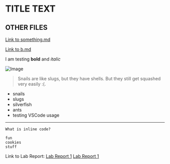 # TITLE TEXT
## OTHER FILES
[Link to something.md](https://ebayraktaroglu.github.io/cse15l-lab-reports/something.html)

[Link to b.md](https://ebayraktaroglu.github.io/cse15l-lab-reports/b.html)

I am testing **bold** and *italic*

![Image](https://libreshot.com/wp-content/uploads/2018/02/snail.jpg)

> Snails are like slugs, but they have shells. But they still get squashed very easily :(.

* snails
* slugs
* silverfish
* ants
* testing VSCode usage


---


`What is inline code?`
```
fun
cookies
stuff
```



Link to Lab Report:
[Lab Report 1](lab-report-1-week-2.html)
[Lab Report 1](https://ebayraktaroglu.github.io/cse15l-lab-reports/lab-report-1-week-2.html)
